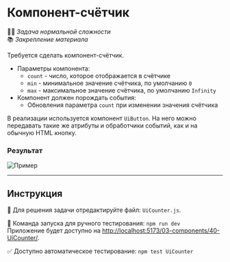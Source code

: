 # Компонент-счётчик

👷🏻 _Задача нормальной сложности_\
📚 _Закрепление материала_

<!--start_statement-->

Требуется сделать компонент-счётчик.

- Параметры компонента:
  - `count` - число, которое отображается в счётчике
  - `min` - минимальное значение счётчика, по умолчанию `0`
  - `max` - максимальное значение счётчика, по умолчанию `Infinity`
- Компонент должен порождать события:
  - Обновления параметра `count` при изменении значения счётчика

В реализации используется компонент `UiButton`. На него можно передавать такие же атрибуты и обработчики событий, как и
на обычную HTML кнопку.

### Результат

<img src="https://i.imgur.com/ZalBH0Y.gif" alt="Пример" />

<!--end_statement-->

---

## Инструкция

📝 Для решения задачи отредактируйте файл: `UiCounter.js`.

🚀 Команда запуска для ручного тестирования: `npm run dev`\
Приложение будет доступно на [http://localhost:5173/03-components/40-UiCounter/](http://localhost:5173/03-components/40-UiCounter/).

✅ Доступно автоматическое тестирование: `npm test UiCounter`
